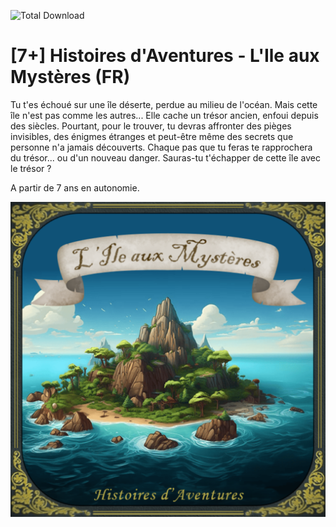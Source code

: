![Total Download](https://img.shields.io/github/downloads/telmi-store/histoires-aventures-ile-aux-mysteres/total.svg)

# [7+] Histoires d'Aventures - L'Ile aux Mystères (FR)

Tu t'es échoué sur une île déserte, perdue au milieu de l'océan. Mais cette île n'est pas comme les autres... Elle cache un trésor ancien, enfoui depuis des siècles. Pourtant, pour le trouver, tu devras affronter des pièges invisibles, des énigmes étranges et peut-être même des secrets que personne n'a jamais découverts. Chaque pas que tu feras te rapprochera du trésor... ou d'un nouveau danger. Sauras-tu t'échapper de cette île avec le trésor ?

A partir de 7 ans en autonomie.

![Cover de Histoires d'Aventures - L'Ile aux Mystères](https://raw.githubusercontent.com/telmi-store/histoires-aventures-ile-aux-mysteres/main/cover.png)
